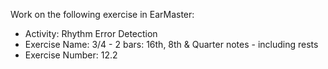 Work on the following exercise in EarMaster:
- Activity: Rhythm Error Detection
- Exercise Name: 3/4 - 2 bars: 16th, 8th & Quarter notes - including rests
- Exercise Number: 12.2
